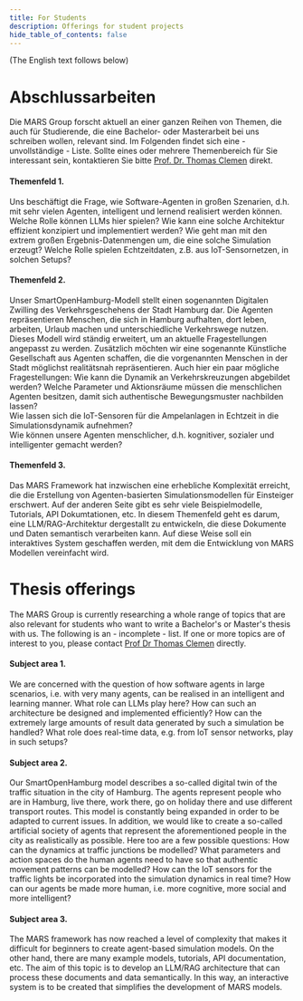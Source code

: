 ```yaml
---
title: For Students
description: Offerings for student projects
hide_table_of_contents: false
---
```

(The English text follows below)
# Abschlussarbeiten

Die MARS Group forscht aktuell an einer ganzen Reihen von Themen, die auch für Studierende, die eine Bachelor- oder Masterarbeit bei uns schreiben wollen, relevant sind.
Im Folgenden findet sich eine - unvollständige - Liste. Sollte eines oder mehrere Themenbereich für Sie interessant sein, kontaktieren Sie bitte [Prof. Dr. Thomas Clemen](mailto:thomas.clemen@haw-hamburg.de) direkt.

#### Themenfeld 1.   
Uns beschäftigt die Frage, wie Software-Agenten in großen Szenarien, d.h. mit sehr vielen Agenten, intelligent und lernend realisiert werden können.
Welche Rolle können LLMs hier spielen?
Wie kann eine solche Architektur effizient konzipiert und implementiert werden?
Wie geht man mit den extrem großen Ergebnis-Datenmengen um, die eine solche Simulation erzeugt?
Welche Rolle spielen Echtzeitdaten, z.B. aus IoT-Sensornetzen, in solchen Setups?

#### Themenfeld 2.  
Unser SmartOpenHamburg-Modell stellt einen sogenannten Digitalen Zwilling des Verkehrsgeschehens der Stadt Hamburg dar. Die Agenten repräsentieren Menschen, die sich in Hamburg aufhalten, dort leben, arbeiten, Urlaub machen und unterschiedliche Verkehrswege nutzen. Dieses Modell wird ständig erweitert, um an aktuelle Fragestellungen angepasst zu werden. Zusätzlich möchten wir eine sogenannte Künstliche Gesellschaft aus Agenten schaffen, die die vorgenannten Menschen in der Stadt möglichst realitätsnah repräsentieren. Auch hier ein paar mögliche Fragestellungen:
Wie kann die Dynamik an Verkehrskreuzungen abgebildet werden?
Welche Parameter und Aktionsräume müssen die menschlichen Agenten besitzen, damit sich authentische Bewegungsmuster nachbilden lassen?  
Wie lassen sich die IoT-Sensoren für die Ampelanlagen in Echtzeit in die Simulationsdynamik aufnehmen?  
Wie können unsere Agenten menschlicher, d.h. kognitiver, sozialer und intelligenter gemacht werden?

#### Themenfeld 3. 
Das MARS Framework hat inzwischen eine erhebliche Komplexität erreicht, die die Erstellung von Agenten-basierten Simulationsmodellen für Einsteiger erschwert. Auf der anderen Seite gibt es sehr viele Beispielmodelle, Tutorials, API Dokumtationen, etc. In diesem Themenfeld geht es darum, eine LLM/RAG-Architektur dergestallt zu entwickeln, die diese Dokumente und Daten semantisch verarbeiten kann. Auf diese Weise soll ein interaktives System geschaffen werden, mit dem die Entwicklung von MARS Modellen vereinfacht wird.


# Thesis offerings
The MARS Group is currently researching a whole range of topics that are also relevant for students who want to write a Bachelor's or Master's thesis with us.
The following is an - incomplete - list. If one or more topics are of interest to you, please contact [Prof Dr Thomas Clemen](mailto:thomas.clemen@haw-hamburg.de) directly.

#### Subject area 1.   
We are concerned with the question of how software agents in large scenarios, i.e. with very many agents, can be realised in an intelligent and learning manner.
What role can LLMs play here?
How can such an architecture be designed and implemented efficiently?
How can the extremely large amounts of result data generated by such a simulation be handled?
What role does real-time data, e.g. from IoT sensor networks, play in such setups?

#### Subject area 2.  
Our SmartOpenHamburg model describes a so-called digital twin of the traffic situation in the city of Hamburg. The agents represent people who are in Hamburg, live there, work there, go on holiday there and use different transport routes. This model is constantly being expanded in order to be adapted to current issues. In addition, we would like to create a so-called artificial society of agents that represent the aforementioned people in the city as realistically as possible. Here too are a few possible questions:
How can the dynamics at traffic junctions be modelled?
What parameters and action spaces do the human agents need to have so that authentic movement patterns can be modelled?
How can the IoT sensors for the traffic lights be incorporated into the simulation dynamics in real time?
How can our agents be made more human, i.e. more cognitive, more social and more intelligent?

#### Subject area 3. 
The MARS framework has now reached a level of complexity that makes it difficult for beginners to create agent-based simulation models. On the other hand, there are many example models, tutorials, API documentation, etc. The aim of this topic is to develop an LLM/RAG architecture that can process these documents and data semantically. In this way, an interactive system is to be created that simplifies the development of MARS models.
